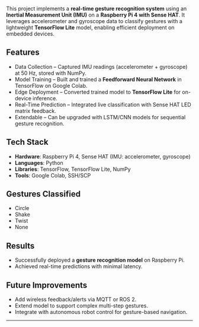 This project implements a **real-time gesture recognition system** using an **Inertial Measurement Unit (IMU)** on a **Raspberry Pi 4 with Sense HAT**. It leverages accelerometer and gyroscope data to classify gestures with a lightweight **TensorFlow Lite** model, enabling efficient deployment on embedded devices.

## Features

* Data Collection – Captured IMU readings (accelerometer + gyroscope) at 50 Hz, stored with NumPy.
* Model Training – Built and trained a **Feedforward Neural Network** in TensorFlow on Google Colab.
* Edge Deployment – Converted trained model to **TensorFlow Lite** for on-device inference.
* Real-Time Prediction – Integrated live classification with Sense HAT LED matrix feedback.
* Extendable – Can be upgraded with LSTM/CNN models for sequential gesture recognition.

## Tech Stack

* **Hardware**: Raspberry Pi 4, Sense HAT (IMU: accelerometer, gyroscope)
* **Languages**: Python
* **Libraries**: TensorFlow, TensorFlow Lite, NumPy
* **Tools**: Google Colab, SSH/SCP

## Gestures Classified

* Circle
* Shake
* Twist
* None

## Results

* Successfully deployed a **gesture recognition model** on Raspberry Pi.
* Achieved real-time predictions with minimal latency.

## Future Improvements

* Add wireless feedback/alerts via MQTT or ROS 2.
* Extend model to support complex multi-step gestures.
* Integrate with autonomous robot control for gesture-based navigation.

---
